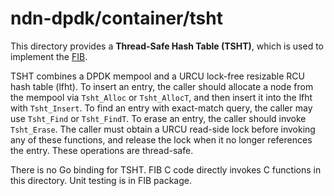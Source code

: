 # ndn-dpdk/container/tsht

This directory provides a **Thread-Safe Hash Table (TSHT)**, which is used to implement the [FIB](../fib/).

TSHT combines a DPDK mempool and a URCU lock-free resizable RCU hash table (lfht).
To insert an entry, the caller should allocate a node from the mempool via `Tsht_Alloc` or `Tsht_AllocT`, and then insert it into the lfht with `Tsht_Insert`.
To find an entry with exact-match query, the caller may use `Tsht_Find` or `Tsht_FindT`.
To erase an entry, the caller should invoke `Tsht_Erase`.
The caller must obtain a URCU read-side lock before invoking any of these functions, and release the lock when it no longer references the entry.
These operations are thread-safe.

There is no Go binding for TSHT. FIB C code directly invokes C functions in this directory.
Unit testing is in FIB package.
